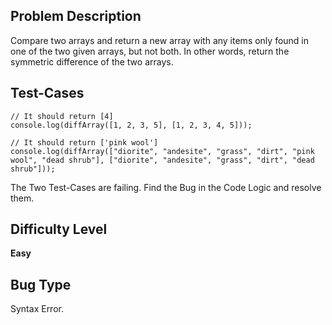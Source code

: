 ## Problem Description

Compare two arrays and return a new array with any items only found 
in one of the two given arrays, but not both. In other words, return the symmetric difference of the two arrays.


## Test-Cases 

```
// It should return [4]
console.log(diffArray([1, 2, 3, 5], [1, 2, 3, 4, 5]));

// It should return ['pink wool']
console.log(diffArray(["diorite", "andesite", "grass", "dirt", "pink wool", "dead shrub"], ["diorite", "andesite", "grass", "dirt", "dead shrub"]));
```

The  Two Test-Cases are failing. Find the Bug in the Code Logic and resolve them. 

## Difficulty Level 

<b>Easy</b>

## Bug Type 

Syntax Error.
